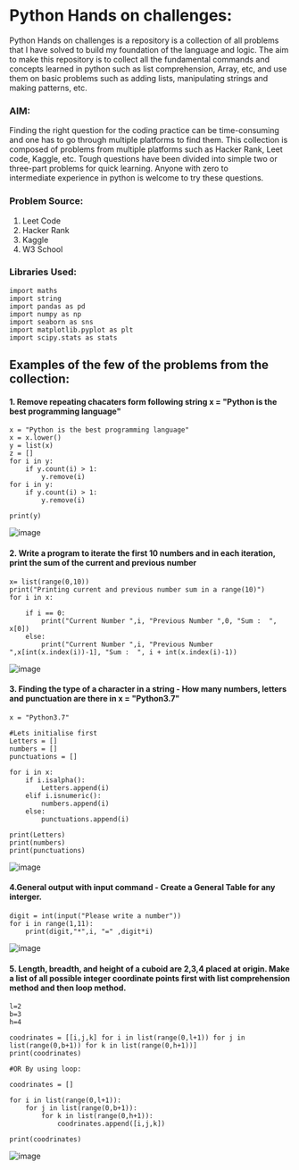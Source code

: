 # Python Hands on challenges:
Python Hands on challenges is a repository is a collection of all problems that I have solved to build my foundation of the language and logic. The aim to make this repository is to collect all the fundamental commands and concepts learned in python such as list comprehension, Array, etc, and use them on basic problems such as adding lists, manipulating strings and making patterns, etc. 

### AIM:
Finding the right question for the coding practice can be time-consuming and one has to go through multiple platforms to find them. This collection is composed of problems from multiple platforms such as Hacker Rank, Leet code, Kaggle, etc. Tough questions have been divided into simple two or three-part problems for quick learning. Anyone with zero to intermediate experience in python is welcome to try these questions. 

### Problem Source:

1. Leet Code
2. Hacker Rank
3. Kaggle
4. W3 School

### Libraries Used:
```
import maths
import string
import pandas as pd
import numpy as np
import seaborn as sns
import matplotlib.pyplot as plt
import scipy.stats as stats
```

## Examples of the few of the problems from the collection:

#### 1. Remove repeating chacaters form following string x = "Python is the best programming language"
```
x = "Python is the best programming language"
x = x.lower()
y = list(x)
z = []
for i in y:
    if y.count(i) > 1:
        y.remove(i)
for i in y:
    if y.count(i) > 1:
        y.remove(i)
        
print(y)
```
![image](https://user-images.githubusercontent.com/64645859/145695710-e32cbb34-8877-490b-a2c1-0fed53384918.png)


#### 2. Write a program to iterate the first 10 numbers and in each iteration, print the sum of the current and previous number
```
x= list(range(0,10))
print("Printing current and previous number sum in a range(10)")
for i in x:
    
    if i == 0:
        print("Current Number ",i, "Previous Number ",0, "Sum :  ", x[0])
    else:
        print("Current Number ",i, "Previous Number ",x[int(x.index(i))-1], "Sum :  ", i + int(x.index(i)-1))
  ```
  ![image](https://user-images.githubusercontent.com/64645859/145696002-39a97021-ac60-4cc6-81e7-6c3cdf4f208b.png)


#### 3. Finding the type of a character in a string - How many numbers, letters and punctuation are there in x = "Python3.7"
```
x = "Python3.7"

#Lets initialise first
Letters = []
numbers = []
punctuations = []

for i in x:
    if i.isalpha():
        Letters.append(i)
    elif i.isnumeric():
        numbers.append(i)
    else:
        punctuations.append(i)

print(Letters)
print(numbers)
print(punctuations)
```
![image](https://user-images.githubusercontent.com/64645859/145696049-13282879-6f13-4c9d-b67b-269f20c4aac3.png)


#### 4.General output with input command - Create a General Table for any interger.
```
digit = int(input("Please write a number"))
for i in range(1,11):
    print(digit,"*",i, "=" ,digit*i)
```
![image](https://user-images.githubusercontent.com/64645859/145696171-71fb3493-dd95-4b53-bcda-509dfa847726.png)

#### 5. Length, breadth, and height of a cuboid are 2,3,4 placed at origin. Make a list of all possible integer coordinate points first with list comprehension method and then loop method.
```
l=2
b=3
h=4

coodrinates = [[i,j,k] for i in list(range(0,l+1)) for j in list(range(0,b+1)) for k in list(range(0,h+1))]
print(coodrinates)

#OR By using loop:

coodrinates = []

for i in list(range(0,l+1)):
    for j in list(range(0,b+1)):
        for k in list(range(0,h+1)):
            coodrinates.append([i,j,k])
        
print(coodrinates)
```
![image](https://user-images.githubusercontent.com/64645859/145696145-7d1e9b6d-d43e-4b92-9278-540a8c6aa817.png)

